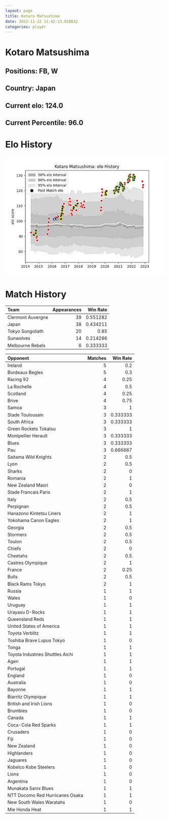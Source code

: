 ```yaml
---  
layout: page  
title: Kotaro Matsushima  
date: 2022-11-22 11:42:13.018032  
categories: player  
---
```

# Kotaro Matsushima

## Positions: FB, W

## Country: Japan

## Current elo: 124.0

## Current Percentile: 96.0

# Elo History


![elo history](history_KotaroMatsushima.png)
# Match History


| Team              |   Appearances |   Win Rate |
|:------------------|--------------:|-----------:|
| Clermont Auvergne |            39 |   0.551282 |
| Japan             |            38 |   0.434211 |
| Tokyo Sungoliath  |            20 |   0.85     |
| Sunwolves         |            14 |   0.214286 |
| Melbourne Rebels  |             6 |   0.333333 |

| Opponent                         |   Matches |   Win Rate |
|:---------------------------------|----------:|-----------:|
| Ireland                          |         5 |   0.2      |
| Bordeaux Begles                  |         5 |   0.3      |
| Racing 92                        |         4 |   0.25     |
| La Rochelle                      |         4 |   0.5      |
| Scotland                         |         4 |   0.25     |
| Brive                            |         4 |   0.75     |
| Samoa                            |         3 |   1        |
| Stade Toulousain                 |         3 |   0.333333 |
| South Africa                     |         3 |   0.333333 |
| Green Rockets Tokatsu            |         3 |   1        |
| Montpellier Herault              |         3 |   0.333333 |
| Blues                            |         3 |   0.333333 |
| Pau                              |         3 |   0.666667 |
| Saitama Wild Knights             |         2 |   0.5      |
| Lyon                             |         2 |   0.5      |
| Sharks                           |         2 |   0        |
| Romania                          |         2 |   1        |
| New Zealand Maori                |         2 |   0        |
| Stade Francais Paris             |         2 |   1        |
| Italy                            |         2 |   0.5      |
| Perpignan                        |         2 |   0.5      |
| Hanazono Kintetsu Liners         |         2 |   1        |
| Yokohama Canon Eagles            |         2 |   1        |
| Georgia                          |         2 |   0.5      |
| Stormers                         |         2 |   0.5      |
| Toulon                           |         2 |   0.5      |
| Chiefs                           |         2 |   0        |
| Cheetahs                         |         2 |   0.5      |
| Castres Olympique                |         2 |   1        |
| France                           |         2 |   0.25     |
| Bulls                            |         2 |   0.5      |
| Black Rams Tokyo                 |         2 |   1        |
| Russia                           |         1 |   1        |
| Wales                            |         1 |   0        |
| Uruguay                          |         1 |   1        |
| Urayasu D-Rocks                  |         1 |   1        |
| Queensland Reds                  |         1 |   1        |
| United States of America         |         1 |   1        |
| Toyota Verblitz                  |         1 |   1        |
| Toshiba Brave Lupus Tokyo        |         1 |   0        |
| Tonga                            |         1 |   1        |
| Toyota Industries Shuttles Aichi |         1 |   1        |
| Agen                             |         1 |   1        |
| Portugal                         |         1 |   1        |
| England                          |         1 |   0        |
| Australia                        |         1 |   0        |
| Bayonne                          |         1 |   1        |
| Biarritz Olympique               |         1 |   1        |
| British and Irish Lions          |         1 |   0        |
| Brumbies                         |         1 |   0        |
| Canada                           |         1 |   1        |
| Coca-Cola Red Sparks             |         1 |   1        |
| Crusaders                        |         1 |   0        |
| Fiji                             |         1 |   0        |
| New Zealand                      |         1 |   0        |
| Highlanders                      |         1 |   0        |
| Jaguares                         |         1 |   0        |
| Kobelco Kobe Steelers            |         1 |   0        |
| Lions                            |         1 |   0        |
| Argentina                        |         1 |   0        |
| Munakata Sanix Blues             |         1 |   1        |
| NTT Docomo Red Hurricanes Osaka  |         1 |   1        |
| New South Wales Waratahs         |         1 |   0        |
| Mie Honda Heat                   |         1 |   1        |